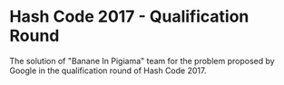 Hash Code 2017 - Qualification Round
========
The solution of "Banane In Pigiama" team for the problem proposed by Google in the qualification round of Hash Code 2017.